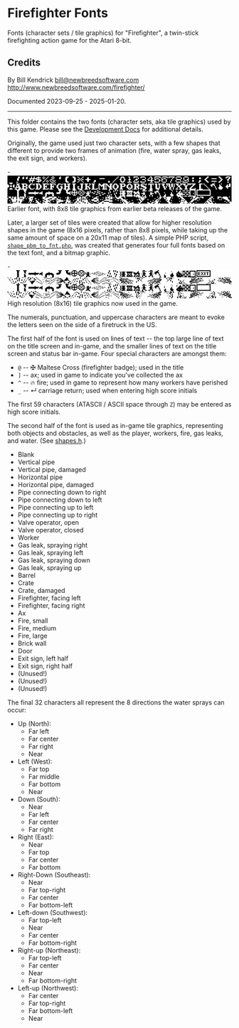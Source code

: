 # Firefighter Fonts

Fonts (character sets / tile graphics) for "Firefighter", a twin-stick
firefighting action game for the Atari 8-bit.

## Credits
By Bill Kendrick <bill@newbreedsoftware.com>  
http://www.newbreedsoftware.com/firefighter/

Documented 2023-09-25 - 2025-01-20.

------------------------------------------------------------------------

This folder contains the two fonts (character sets, aka tile graphics)
used by this game.  Please see the [Development Docs](../DEVELOPMENT.md)
for additional details.

Originally, the game used just two character sets, with a few shapes
that different to provide two frames of animation (fire, water spray,
gas leaks, the exit sign, and workers).

-![Screenshot of the font from 2024-01-18](screenshots/firetext-20250118.png)  
Earlier font, with 8x8 tile graphics from earlier beta releases of the game.

Later, a larger set of tiles were created that allow for higher resolution
shapes in the game (8x16 pixels, rather than 8x8 pixels, while taking
up the same amount of space on a 20x11 map of tiles).  A simple PHP
script, [`shape_pbm_to_fnt.php`](../tools/shape_pbm_to_fnt.php), was
created that generates four full fonts based on the text font, and a bitmap
graphic.

-![Screenshot of the high-resolution tile graphics from 2024-01-18](screenshots/firefite-hirez-font-20250118.png)  
High resolution (8x16) tile graphics now used in the game.

The numerals, punctuation, and uppercase characters are meant to
evoke the letters seen on the side of a firetruck in the US.

The first half of the font is used on lines of text -- the top large
line of text on the title screen and in-game, and the smaller lines
of text on the title screen and status bar in-game.  Four special
characters are amongst them:

* `@` -- ✠ Maltese Cross (firefighter badge); used in the title
* `]` -- ax; used in game to indicate you've collected the ax
* `^` -- 🔥 fire; used in game to represent how many workers have perished
* `_` -- ↵ carriage return; used when entering high score initials

The first 59 characters (ATASCII / ASCII space through `Z`) may be entered
as high score initials.

The second half of the font is used as in-game tile graphics,
representing both objects and obstacles, as well as the player,
workers, fire, gas leaks, and water.  (See [shapes.h](../src/shapes.h).)

* Blank
* Vertical pipe
* Vertical pipe, damaged
* Horizontal pipe
* Horizontal pipe, damaged
* Pipe connecting down to right
* Pipe connecting down to left
* Pipe connecting up to left
* Pipe connecting up to right
* Valve operator, open
* Valve operator, closed
* Worker
* Gas leak, spraying right
* Gas leak, spraying left
* Gas leak, spraying down
* Gas leak, spraying up
* Barrel
* Crate
* Crate, damaged
* Firefighter, facing left
* Firefighter, facing right
* Ax
* Fire, small
* Fire, medium
* Fire, large
* Brick wall
* Door
* Exit sign, left half
* Exit sign, right half
* (Unused!)
* (Unused!)
* (Unused!)

The final 32 characters all represent the 8 directions the
water sprays can occur:

* Up (North):
  * Far left
  * Far center
  * Far right
  * Near
* Left (West):
  * Far top
  * Far middle
  * Far bottom
  * Near
* Down (South):
  * Near
  * Far left
  * Far center
  * Far right
* Right (East):
  * Near
  * Far top
  * Far center
  * Far bottom
* Right-Down (Southeast):
  * Near
  * Far top-right
  * Far center
  * Far bottom-left
* Left-down (Southwest):
  * Far top-left
  * Near
  * Far center
  * Far bottom-right
* Right-up (Northeast):
  * Far top-left
  * Far center
  * Near
  * Far bottom-right
* Left-up (Northwest):
  * Far center
  * Far top-right
  * Far bottom-left
  * Near

